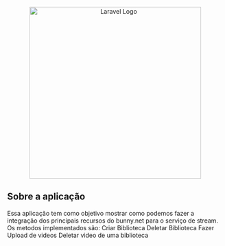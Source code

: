 <p align="center"><a href="https://laravel.com" target="_blank"><img src="https://raw.githubusercontent.com/laravel/art/master/logo-lockup/5%20SVG/2%20CMYK/1%20Full%20Color/laravel-logolockup-cmyk-red.svg" width="400" alt="Laravel Logo"></a></p>


## Sobre a aplicação

Essa aplicação tem como objetivo mostrar como podemos fazer a integração dos principais recursos do bunny.net para o serviço de stream.
Os metodos implementados são:
Criar Biblioteca
Deletar Biblioteca
Fazer Upload de videos
Deletar video de uma biblioteca